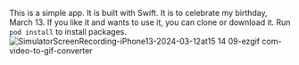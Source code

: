 This is a simple app. It is built with Swift. It is to celebrate my birthday, March 13. If you like it and wants to use it, you can clone or download it. Run `pod install` to install packages.
 ![SimulatorScreenRecording-iPhone13-2024-03-12at15 14 09-ezgif com-video-to-gif-converter](https://github.com/deedan19/BirthdayApp/assets/35179563/657ba03d-5035-46b4-8a64-bc700668c9b8)
